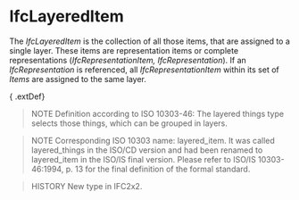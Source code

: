 # IfcLayeredItem

The _IfcLayeredItem_ is the collection of all those items, that are assigned to a single layer. These items are representation items or complete representations (_IfcRepresentationItem, IfcRepresentation_). If an _IfcRepresentation_ is referenced, all _IfcRepresentationItem_ within its set of _Items_ are assigned to the same layer.<!-- end of definition -->

{ .extDef}
> NOTE  Definition according to ISO 10303-46:
> The layered things type selects those things, which can be grouped in layers.

> NOTE  Corresponding ISO 10303 name: layered_item. It was called layered_things in the ISO/CD version and had been renamed to layered_item in the ISO/IS final version. Please refer to ISO/IS 10303-46:1994, p. 13 for the final definition of the formal standard.

> HISTORY  New type in IFC2x2.
